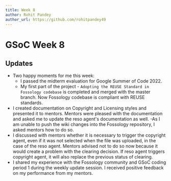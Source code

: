 ```yaml
---
title: Week 8
author: Rohit Pandey
author_url: https://github.com/rohitpandey49
---
```


# GSoC Week 8

## Updates

- Two happy moments for me this week:
    - I passed the midterm evaluation for Google Summer of Code 2022.
    - My first part of the project -  `Adopting the REUSE Standard in Fossology codebase` is completed and merged with the master branch. Now Fossology codebase is compliant with REUSE standards.
- I created documentation on Copyright and Licensing styles and presented it to mentors. Mentors were pleased with the documentation and asked me to update the reso agent's documentation as well.
-As I am unable to push the wiki changes into the Fossology repository, I asked mentors how to do so.
- I discussed with mentors whether it is necessary to trigger the copyright agent, even if it was not selected when the file was uploaded, in the case of the reso agent. Mentors advised not to do so now because it would create a problem with the clearing decision. If reso agent triggers copyright agent, it will also replace the previous status of clearing.
- I shared my experience with the Fossology community and GSoC coding period 1 during the weekly update session. I received positive feedback on my performance from my mentors.